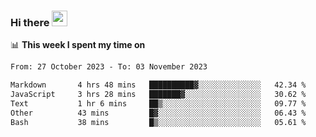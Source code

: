 ### Hi there <a href="https://www.gautamkrishnar.com/"><img src="https://media.giphy.com/media/hvRJCLFzcasrR4ia7z/giphy.gif" width="25px"></a>

📊 **This week I spent my time on**

<!--START_SECTION:waka-->

```txt
From: 27 October 2023 - To: 03 November 2023

Markdown       4 hrs 48 mins   ██████████▓░░░░░░░░░░░░░░   42.34 %
JavaScript     3 hrs 28 mins   ███████▓░░░░░░░░░░░░░░░░░   30.62 %
Text           1 hr 6 mins     ██▒░░░░░░░░░░░░░░░░░░░░░░   09.77 %
Other          43 mins         █▓░░░░░░░░░░░░░░░░░░░░░░░   06.43 %
Bash           38 mins         █▒░░░░░░░░░░░░░░░░░░░░░░░   05.61 %
```

<!--END_SECTION:waka-->
